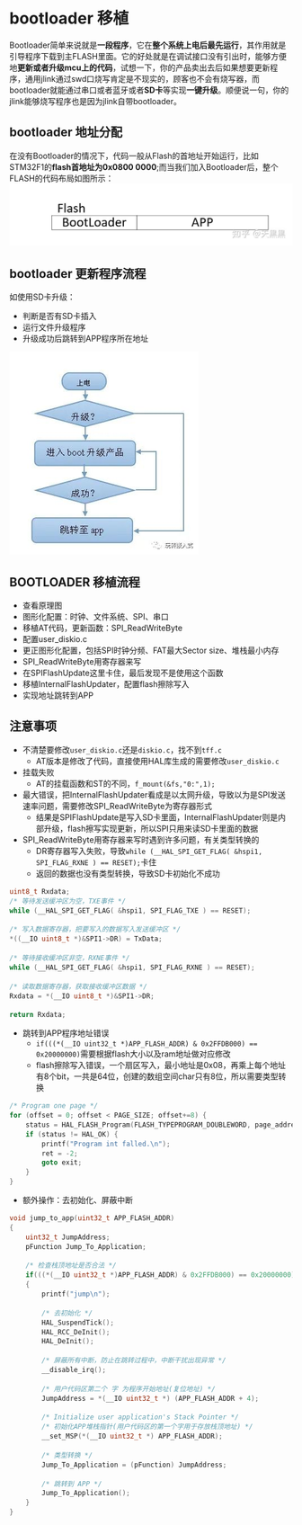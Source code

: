 # bootloader 移植

Bootloader简单来说就是**一段程序**，它在**整个系统上电后最先运行**，其作用就是引导程序下载到主FLASH里面。它的好处就是在调试接口没有引出时，能够方便地**更新或者升级mcu上的代码**，试想一下，你的产品卖出去后如果想要更新程序，通用jlink通过swd口烧写肯定是不现实的，顾客也不会有烧写器，而bootloader就能通过串口或者蓝牙或者**SD卡**等实现**一键升级**。顺便说一句，你的jlink能够烧写程序也是因为jlink自带bootloader。

## bootloader 地址分配
在没有Bootloader的情况下，代码一般从Flash的首地址开始运行，比如STM32F1的**flash首地址为0x0800 0000**;而当我们加入Bootloader后，整个FLASH的代码布局如图所示：
![bootloader地址分配](image\bootloader地址分配.jpg)

## bootloader 更新程序流程
如使用SD卡升级：
- 判断是否有SD卡插入
- 运行文件升级程序
- 升级成功后跳转到APP程序所在地址

![bootloader更新程序](image\bootloader示意图.jpg)

## BOOTLOADER 移植流程
- 查看原理图
- 图形化配置：时钟、文件系统、SPI、串口
- 移植AT代码，更新函数：SPI_ReadWriteByte
- 配置user_diskio.c
- 更正图形化配置，包括SPI时钟分频、FAT最大Sector size、堆栈最小内存
- SPI_ReadWriteByte用寄存器来写
- 在SPIFlashUpdate这里卡住，最后发现不是使用这个函数
- 移植InternalFlashUpdater，配置flash擦除写入
- 实现地址跳转到APP

## 注意事项
- 不清楚要修改`user_diskio.c`还是`diskio.c`，找不到`tff.c`
  - AT版本是修改了代码，直接使用HAL库生成的需要修改`user_diskio.c`
- 挂载失败
  - AT的挂载函数和ST的不同，`f_mount(&fs,"0:",1);`
- 最大错误，把InternalFlashUpdater看成是以太网升级，导致以为是SPI发送速率问题，需要修改SPI_ReadWriteByte为寄存器形式
  - 结果是SPIFlashUpdate是写入SD卡里面，InternalFlashUpdater则是内部升级，flash擦写实现更新，所以SPI只用来读SD卡里面的数据
- SPI_ReadWriteByte用寄存器来写时遇到许多问题，有关类型转换的
  - DR寄存器写入失败，导致`while (__HAL_SPI_GET_FLAG( &hspi1, SPI_FLAG_RXNE ) == RESET);`卡住
  - 返回的数据也没有类型转换，导致SD卡初始化不成功
```c	
uint8_t Rxdata;
/* 等待发送缓冲区为空，TXE事件 */
while (__HAL_SPI_GET_FLAG( &hspi1, SPI_FLAG_TXE ) == RESET);

/* 写入数据寄存器，把要写入的数据写入发送缓冲区 */
*((__IO uint8_t *)&SPI1->DR) = TxData;

/* 等待接收缓冲区非空，RXNE事件 */
while (__HAL_SPI_GET_FLAG( &hspi1, SPI_FLAG_RXNE ) == RESET);

/* 读取数据寄存器，获取接收缓冲区数据 */
Rxdata = *(__IO uint8_t *)&SPI1->DR;

return Rxdata;
```
- 跳转到APP程序地址错误
  - `if(((*(__IO uint32_t *)APP_FLASH_ADDR) & 0x2FFDB000) == 0x20000000)`需要根据flash大小以及ram地址做对应修改
  - flash擦除写入错误，一个扇区写入，最小地址是0x08，再乘上每个地址有8个bit，一共是64位，创建的数组空间char只有8位，所以需要类型转换
```c
/* Program one page */
for (offset = 0; offset < PAGE_SIZE; offset+=8) {
    status = HAL_FLASH_Program(FLASH_TYPEPROGRAM_DOUBLEWORD, page_address+offset, *(uint64_t *)(&image_buffer[offset]));
    if (status != HAL_OK) {
        printf("Program int falled.\n");
        ret = -2;
        goto exit;
    }
}
```
  - 额外操作：去初始化、屏蔽中断
```c
void jump_to_app(uint32_t APP_FLASH_ADDR)
{
	uint32_t JumpAddress;
	pFunction Jump_To_Application;

	/* 检查栈顶地址是否合法 */
	if(((*(__IO uint32_t *)APP_FLASH_ADDR) & 0x2FFDB000) == 0x20000000)
	{
		printf("jump\n");

		/* 去初始化 */
		HAL_SuspendTick();
		HAL_RCC_DeInit();
		HAL_DeInit();

		/* 屏蔽所有中断，防止在跳转过程中，中断干扰出现异常 */
		__disable_irq();

		/* 用户代码区第二个 字 为程序开始地址(复位地址) */
		JumpAddress = *(__IO uint32_t *) (APP_FLASH_ADDR + 4);

		/* Initialize user application's Stack Pointer */
		/* 初始化APP堆栈指针(用户代码区的第一个字用于存放栈顶地址) */
		__set_MSP(*(__IO uint32_t *) APP_FLASH_ADDR);

		/* 类型转换 */
		Jump_To_Application = (pFunction) JumpAddress;

		/* 跳转到 APP */
		Jump_To_Application();
	}
}
```
